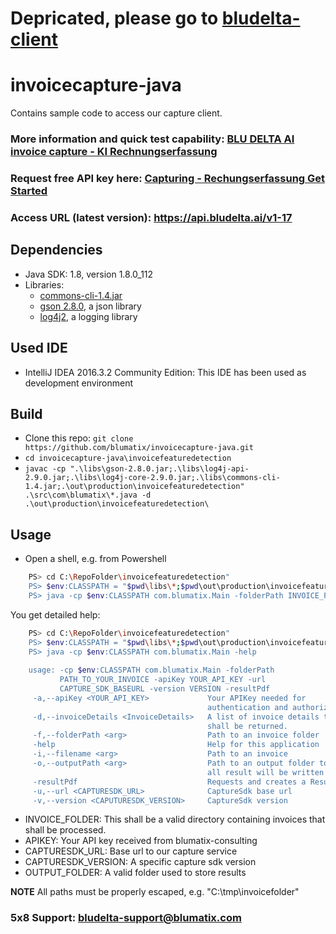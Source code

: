 # Depricated, please go to [bludelta-client](https://github.com/blumatix/bludelta-client)

# invoicecapture-java
Contains sample code to access our capture client.

### More information and quick test capability: [BLU DELTA AI invoice capture - KI Rechnungserfassung](https://www.bludelta.de)
### Request free API key here: [Capturing - Rechungserfassung Get Started](https://www.bludelta.de/en/get-started/)
### Access URL (latest version): https://api.bludelta.ai/v1-17

## Dependencies
- Java SDK: 1.8, version 1.8.0_112
- Libraries:
    - [commons-cli-1.4.jar](https://commons.apache.org/proper/commons-cli/)
    - [gson 2.8.0](https://github.com/google/gson), a json library
    - [log4j2](https://logging.apache.org/log4j/2.0/download.html), a logging library


## Used IDE
- IntelliJ IDEA 2016.3.2 Community Edition: This IDE has been used as development environment
    
## Build
- Clone this repo: ```git clone https://github.com/blumatix/invoicecapture-java.git```
- ```cd invoicecapture-java\invoicefeaturedetection```
- ```javac -cp ".\libs\gson-2.8.0.jar;.\libs\log4j-api-2.9.0.jar;.\libs\log4j-core-2.9.0.jar;.\libs\commons-cli-1.4.jar;.\out\production\invoicefeaturedetection" .\src\com\blumatix\*.java -d .\out\production\invoicefeaturedetection\```

## Usage
 - Open a shell, e.g. from Powershell
 
```sh
	PS> cd C:\RepoFolder\invoicefeaturedetection"
	PS> $env:CLASSPATH = "$pwd\libs\*;$pwd\out\production\invoicefeaturedetection"
	PS> java -cp $env:CLASSPATH com.blumatix.Main -folderPath INVOICE_FOLDER -apiKey APIKEY -url CAPTURESDK_URL -version CAPTURESDK_VERSION -outputPath OUTPUT_FOLDER
```
You get detailed help:
```sh
	PS> cd C:\RepoFolder\invoicefeaturedetection"
	PS> $env:CLASSPATH = "$pwd\libs\*;$pwd\out\production\invoicefeaturedetection"
	PS> java -cp $env:CLASSPATH com.blumatix.Main -help
    
    usage: -cp $env:CLASSPATH com.blumatix.Main -folderPath
           PATH_TO_YOUR_INVOICE -apiKey YOUR_API_KEY -url
           CAPTURE_SDK_BASEURL -version VERSION -resultPdf
     -a,--apiKey <YOUR_API_KEY>             Your APIKey needed for
                                            authentication and authorization
     -d,--invoiceDetails <InvoiceDetails>   A list of invoice details that
                                            shall be returned.
     -f,--folderPath <arg>                  Path to an invoice folder
     -help                                  Help for this application
     -i,--filename <arg>                    Path to an invoice
     -o,--outputPath <arg>                  Path to an output folder to which
                                            all result will be written to.
     -resultPdf                             Requests and creates a ResultPdf
     -u,--url <CAPTURESDK_URL>              CaptureSdk base url
     -v,--version <CAPUTURESDK_VERSION>     CaptureSdk version
```


- INVOICE_FOLDER: This shall be a valid directory containing invoices that shall be processed.
- APIKEY: Your API key received from blumatix-consulting
- CAPTURESDK_URL: Base url to our capture service
- CAPTURESDK_VERSION: A specific capture sdk version
- OUTPUT_FOLDER: A valid folder used to store results

__NOTE__ All paths must be properly escaped, e.g. "C:\\tmp\\invoicefolder"

### 5x8 Support: bludelta-support@blumatix.com
